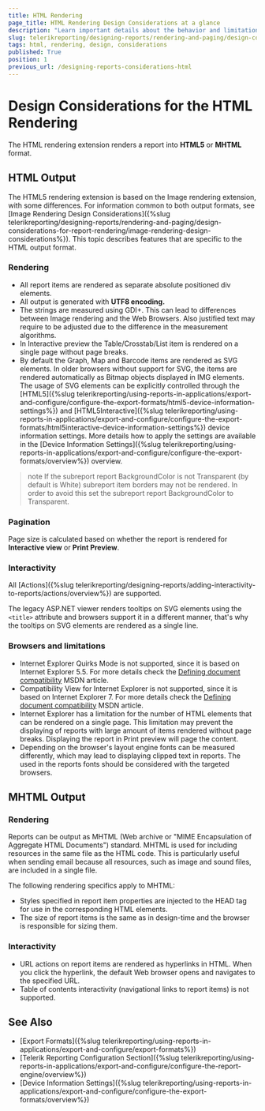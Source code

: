 ```yaml
---
title: HTML Rendering
page_title: HTML Rendering Design Considerations at a glance
description: "Learn important details about the behavior and limitations of the HTML5 and MHTML rendering formats, that need to be taken into account when designing a report with HTML rendering in mind."
slug: telerikreporting/designing-reports/rendering-and-paging/design-considerations-for-report-rendering/html-rendering-design-considerations
tags: html, rendering, design, considerations
published: True
position: 1
previous_url: /designing-reports-considerations-html
---
```


# Design Considerations for the HTML Rendering

The HTML rendering extension renders a report into __HTML5__ or __MHTML__ format.

## HTML Output

The HTML5 rendering extension is based on the Image rendering extension, with some differences. For information common to both output formats, see [Image Rendering Design Considerations]({%slug telerikreporting/designing-reports/rendering-and-paging/design-considerations-for-report-rendering/image-rendering-design-considerations%}). This topic describes features that are specific to the HTML output format.

### Rendering

* All report items are rendered as separate absolute positioned div elements.
* All output is generated with __UTF8 encoding.__
* The strings are measured using GDI+. This can lead to differences between Image rendering and the Web Browsers. Also justified text may require to be adjusted due to the difference in the measurement algorithms.
* In Interactive preview the Table/Crosstab/List item is rendered on a single page without page breaks.
* By default the Graph, Map and Barcode items are rendered as SVG elements. In older browsers without support for SVG, the items are rendered automatically as Bitmap objects displayed in IMG elements. The usage of SVG elements can be explicitly controlled through the [HTML5]({%slug telerikreporting/using-reports-in-applications/export-and-configure/configure-the-export-formats/html5-device-information-settings%}) and [HTML5Interactive]({%slug telerikreporting/using-reports-in-applications/export-and-configure/configure-the-export-formats/html5interactive-device-information-settings%}) device information settings. More details how to apply the settings are available in the [Device Information Settings]({%slug telerikreporting/using-reports-in-applications/export-and-configure/configure-the-export-formats/overview%}) overview.

>note If the subreport report BackgroundColor is not Transparent (by default is White) subreport item borders may not be rendered. In order to avoid this set the subreport report BackgroundColor to Transparent.


### Pagination

Page size is calculated based on whether the report is rendered for __Interactive view__ or __Print Preview__.

### Interactivity

All [Actions]({%slug telerikreporting/designing-reports/adding-interactivity-to-reports/actions/overview%}) are supported.

The legacy ASP.NET viewer renders tooltips on SVG elements using the `<title>` attribute and browsers support it in a different manner, that's why the tooltips on SVG elements are rendered as a single line.


### Browsers and limitations

* Internet Explorer Quirks Mode is not supported, since it is based on Internet Explorer 5.5. For more details check the [Defining document compatibility](https://learn.microsoft.com/en-us/previous-versions/windows/internet-explorer/ie-developer/compatibility/cc288325(v=vs.85)) MSDN article.
* Compatibility View for Internet Explorer is not supported, since it is based on Internet Explorer 7. For more details check the [Defining document compatibility](https://learn.microsoft.com/en-us/previous-versions/windows/internet-explorer/ie-developer/compatibility/cc288325(v=vs.85)) MSDN article.
* Internet Explorer has a limitation for the number of HTML elements that can be rendered on a single page. This limitation may prevent the displaying of reports with large amount of items rendered without page breaks. Displaying the report in Print preview will page the content.
* Depending on the browser's layout engine fonts can be measured differently, which may lead to displaying clipped text in reports. The used in the reports fonts should be considered with the targeted browsers.

## MHTML Output

### Rendering

Reports can be output as MHTML (Web archive or "MIME Encapsulation of Aggregate HTML Documents") standard. MHTML is used for including resources in the same file as the HTML code. This is particularly useful when sending email because all resources, such as image and sound files, are included in a single file.

The following rendering specifics apply to MHTML:

* Styles specified in report item properties are injected to the HEAD tag for use in the corresponding HTML elements.
* The size of report items is the same as in design-time and the browser is responsible for sizing them.

### Interactivity

* URL actions on report items are rendered as hyperlinks in HTML. When you click the hyperlink, the default Web browser opens and navigates to the specified URL.
* Table of contents interactivity (navigational links to report items) is not supported.

## See Also

* [Export Formats]({%slug telerikreporting/using-reports-in-applications/export-and-configure/export-formats%})
* [Telerik Reporting Configuration Section]({%slug telerikreporting/using-reports-in-applications/export-and-configure/configure-the-report-engine/overview%})
* [Device Information Settings]({%slug telerikreporting/using-reports-in-applications/export-and-configure/configure-the-export-formats/overview%})

